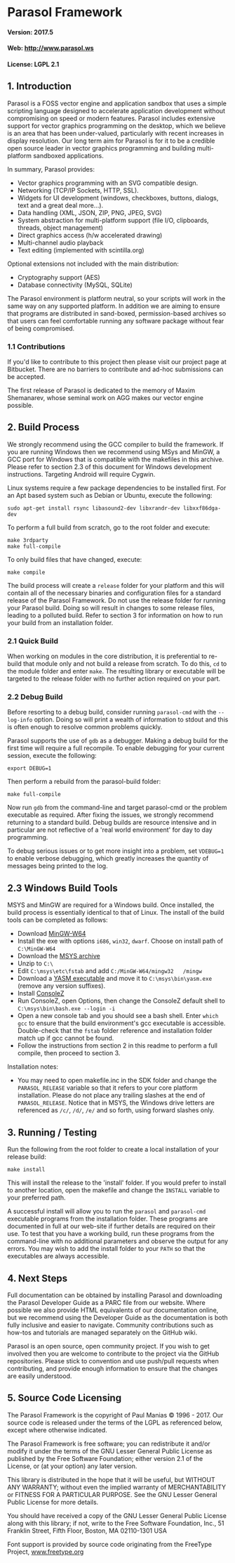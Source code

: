 
# Parasol Framework

#### Version: 2017.5

#### Web: http://www.parasol.ws

#### License: LGPL 2.1

## 1. Introduction

Parasol is a FOSS vector engine and application sandbox that uses a simple scripting language designed to accelerate application development without compromising on speed or modern features.  Parasol includes extensive support for vector graphics programming on the desktop, which we believe is an area that has been under-valued, particularly with recent increases in display resolution.  Our long term aim for Parasol is for it to be a credible open source leader in vector graphics programming and building multi-platform sandboxed applications.

In summary, Parasol provides:

* Vector graphics programming with an SVG compatible design.
* Networking (TCP/IP Sockets, HTTP, SSL).
* Widgets for UI development (windows, checkboxes, buttons, dialogs, text and a great deal more...).
* Data handling (XML, JSON, ZIP, PNG, JPEG, SVG)
* System abstraction for multi-platform support (file I/O, clipboards, threads, object management)
* Direct graphics access (h/w accelerated drawing)
* Multi-channel audio playback
* Text editing (implemented with scintilla.org)

Optional extensions not included with the main distribution:

* Cryptography support (AES)
* Database connectivity (MySQL, SQLite)

The Parasol environment is platform neutral, so your scripts will work in the same way on any supported platform.  In addition we are aiming to ensure that programs are distributed in sand-boxed, permission-based archives so that users can feel comfortable running any software package without fear of being compromised.

### 1.1 Contributions

If you'd like to contribute to this project then please visit our project page at Bitbucket.  There are no barriers to contribute and ad-hoc submissions can be accepted.

The first release of Parasol is dedicated to the memory of Maxim Shemanarev, whose seminal work on AGG makes our vector engine possible.

## 2. Build Process

We strongly recommend using the GCC compiler to build the framework.  If you are running Windows then we recommend using MSys and MinGW, a GCC port for Windows that is compatible with the makefiles in this archive.  Please refer to section 2.3 of this document for Windows development instructions.  Targeting Android will require Cygwin.

Linux systems require a few package dependencies to be installed first.  For an Apt based system such as Debian or Ubuntu, execute the following:

```
sudo apt-get install rsync libasound2-dev libxrandr-dev libxxf86dga-dev
```

To perform a full build from scratch, go to the root folder and execute:

```
make 3rdparty
make full-compile
```

To only build files that have changed, execute:

```
make compile
```

The build process will create a `release` folder for your platform and this will contain all of the necessary binaries and configuration files for a standard release of the Parasol Framework.  Do not use the release folder for running your Parasol build.  Doing so will result in changes to some release files, leading to a polluted build.  Refer to section 3 for information on how to run your build from an installation folder.

### 2.1 Quick Build

When working on modules in the core distribution, it is preferential to re-build that module only and not build a release from scratch.  To do this, `cd` to the module folder and enter `make`.  The resulting library or executable will be targeted to the release folder with no further action required on your part.

### 2.2 Debug Build

Before resorting to a debug build, consider running `parasol-cmd` with the `--log-info` option.  Doing so will print a wealth of information to stdout and this is often enough to resolve common problems quickly.

Parasol supports the use of `gdb` as a debugger.  Making a debug build for the first time will require a full recompile.  To enable debugging for your current session, execute the following:

```
export DEBUG=1
```

Then perform a rebuild from the parasol-build folder:

```
make full-compile
```

Now run `gdb` from the command-line and target parasol-cmd or the problem executable as required.  After fixing the issues, we strongly recommend returning to a standard build.  Debug builds are resource intensive and in particular are not reflective of a 'real world environment' for day to day programming.

To debug serious issues or to get more insight into a problem, set `VDEBUG=1` to enable verbose debugging, which greatly increases the quantity of messages being printed to the log.

## 2.3 Windows Build Tools

MSYS and MinGW are required for a Windows build.  Once installed, the build process is essentially identical to that of Linux.  The install of the build tools can be completed as follows:

* Download [MinGW-W64](http://sourceforge.net/projects/mingw-w64/)
* Install the exe with options `i686`, `win32`, `dwarf`.  Choose on install path of `C:\MinGW-W64`
* Download the [MSYS archive](http://sourceforge.net/projects/mingwbuilds/files/external-binary-packages)
* Unzip to `C:\`
* Edit `C:\msys\etc\fstab` and add `C:/MinGW-W64/mingw32   /mingw`
* Download a [YASM executable](http://yasm.tortall.net/Download.html) and move it to `C:\msys\bin\yasm.exe` (remove any version suffixes).
* Install [ConsoleZ](https://github.com/cbucher/console/releases)
* Run ConsoleZ, open Options, then change the ConsoleZ default shell to `C:\msys\bin\bash.exe --login -i`
* Open a new console tab and you should see a bash shell.  Enter `which gcc` to ensure that the build environment's gcc executable is accessible.  Double-check that the `fstab` folder reference and installation folder match up if gcc cannot be found.
* Follow the instructions from section 2 in this readme to perform a full compile, then proceed to section 3.

Installation notes:

* You may need to open makefile.inc in the SDK folder and change the `PARASOL_RELEASE` variable so that it refers to your core platform installation.  Please do not place any trailing slashes at the end of `PARASOL_RELEASE`.  Notice that in MSYS, the Windows drive letters are referenced as `/c/`, `/d/`, `/e/` and so forth, using forward slashes only.

## 3. Running / Testing

Run the following from the root folder to create a local installation of your release build:

```
make install
```

This will install the release to the 'install' folder.  If you would prefer to install to another location, open the makefile and change the `INSTALL` variable to your preferred path.

A successful install will allow you to run the `parasol` and `parasol-cmd` executable programs from the installation folder.  These programs are documented in full at our web-site if further details are required on their use.  To test that you have a working build, run these programs from the command-line with no additional parameters and observe the output for any errors.  You may wish to add the install folder to your `PATH` so that the executables are always accessible.

## 4. Next Steps

Full documentation can be obtained by installing Parasol and downloading the Parasol Developer Guide as a PARC file from our website.  Where possible we also provide HTML equivalents of our documentation online, but we recommend using the Developer Guide as the documentation is both fully inclusive and easier to navigate.  Community contributions such as how-tos and tutorials are managed separately on the GitHub wiki.

Parasol is an open source, open community project.  If you wish to get involved then you are welcome to contribute to the project via the GitHub repositories.  Please stick to convention and use push/pull requests when contributing, and provide enough information to ensure that the changes are easily understood.

## 5. Source Code Licensing

The Parasol Framework is the copyright of Paul Manias © 1996 - 2017.  Our source code is released under the terms of the LGPL as referenced below, except where otherwise indicated.

The Parasol Framework is free software; you can redistribute it and/or modify it under the terms of the GNU Lesser General Public License as published by the Free Software Foundation; either version 2.1 of the License, or (at your option) any later version.

This library is distributed in the hope that it will be useful, but WITHOUT ANY WARRANTY; without even the implied warranty of MERCHANTABILITY or FITNESS FOR A PARTICULAR PURPOSE.  See the GNU Lesser General Public License for more details.

You should have received a copy of the GNU Lesser General Public License along with this library; if not, write to the Free Software Foundation, Inc., 51 Franklin Street, Fifth Floor, Boston, MA  02110-1301  USA

Font support is provided by source code originating from the FreeType Project, www.freetype.org
